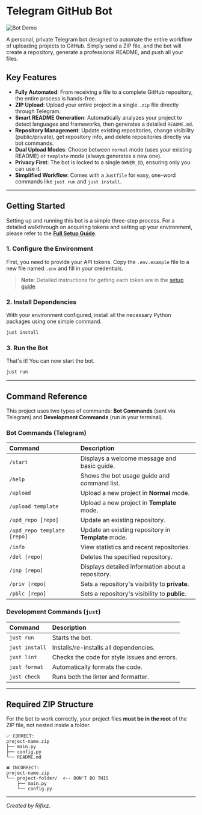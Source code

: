 # Telegram GitHub Bot

![Bot Demo](https://i.ibb.co/3fV3y4B/2024-10-01-22-13-01.png)

A personal, private Telegram bot designed to automate the entire workflow of uploading projects to GitHub. Simply send a ZIP file, and the bot will create a repository, generate a professional README, and push all your files.

## Key Features

- **Fully Automated**: From receiving a file to a complete GitHub repository, the entire process is hands-free.
- **ZIP Upload**: Upload your entire project in a single `.zip` file directly through Telegram.
- **Smart README Generation**: Automatically analyzes your project to detect languages and frameworks, then generates a detailed `README.md`.
- **Repository Management**: Update existing repositories, change visibility (public/private), get repository info, and delete repositories directly via bot commands.
- **Dual Upload Modes**: Choose between `normal` mode (uses your existing README) or `template` mode (always generates a new one).
- **Privacy First**: The bot is locked to a single `OWNER_ID`, ensuring only you can use it.
- **Simplified Workflow**: Comes with a `Justfile` for easy, one-word commands like `just run` and `just install`.

---

## Getting Started

Setting up and running this bot is a simple three-step process. For a detailed walkthrough on acquiring tokens and setting up your environment, please refer to the **[Full Setup Guide](./SETUP.md)**.

### 1. Configure the Environment

First, you need to provide your API tokens. Copy the `.env.example` file to a new file named `.env` and fill in your credentials.

> **Note**: Detailed instructions for getting each token are in the [setup guide](./SETUP.md).

### 2. Install Dependencies

With your environment configured, install all the necessary Python packages using one simple command.

```bash
just install
```

### 3. Run the Bot

That's it! You can now start the bot.

```bash
just run
```

---

## Command Reference

This project uses two types of commands: **Bot Commands** (sent via Telegram) and **Development Commands** (run in your terminal).

### Bot Commands (Telegram)

| Command | Description |
| :--- | :--- |
| `/start` | Displays a welcome message and basic guide. |
| `/help` | Shows the bot usage guide and command list. |
| `/upload` | Upload a new project in **Normal** mode. |
| `/upload template` | Upload a new project in **Template** mode. |
| `/upd_repo [repo]` | Update an existing repository. |
| `/upd_repo template [repo]` | Update an existing repository in **Template** mode. |
| `/info` | View statistics and recent repositories. |
| `/del [repo]` | Deletes the specified repository. |
| `/inp [repo]` | Displays detailed information about a repository. |
| `/priv [repo]` | Sets a repository's visibility to **private**. |
| `/pblc [repo]` | Sets a repository's visibility to **public**. |

### Development Commands (`just`)

| Command | Description |
| :--- | :--- |
| `just run` | Starts the bot. |
| `just install` | Installs/re-installs all dependencies. |
| `just lint` | Checks the code for style issues and errors. |
| `just format` | Automatically formats the code. |
| `just check` | Runs both the linter and formatter. |

---

## Required ZIP Structure

For the bot to work correctly, your project files **must be in the root** of the ZIP file, not nested inside a folder.

```
✅ CORRECT:
project-name.zip
├── main.py
├── config.py
└── README.md

❌ INCORRECT:
project-name.zip
└── project-folder/  <-- DON'T DO THIS
    ├── main.py
    └── config.py
```

---

*Created by Riflxz.*
